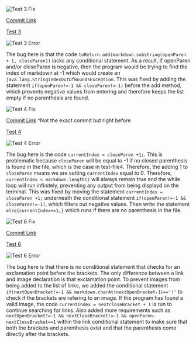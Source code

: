 

![Test 3 Fix](https://i.gyazo.com/968b35c6612e1f296fe7d90f42ea79c4.png)

[Commit Link](https://github.com/sidnair01/markdown-parse/commit/147986a3e3ee678e93a530095fed9f7140c06b4a)

[Test 3](https://sidnair01.github.io/markdown-parse/test-file3.html)

![Test 3 Error](https://i.gyazo.com/dc125cfebfee4fd08a7c38e0c47973ac.png)

The bug here is that the code ```toReturn.add(markdown.substring(openParen + 1, closeParen))``` lacks any conditional statement. As a result, if openParen and/or closeParen is negative, then the program would be trying to find the index of markdown at -1 which would create an ```java.lang.StringIndexOutOfBoundsException```. This was fixed by adding the statement ```if(openParen!=-1 && closeParen!=-1)``` before the add method, which prevents negative values from entering and therefore keeps the list empty if no parenthesis are found.



![Test 4 Fix](https://i.gyazo.com/e7e4b34d15873eea5421cf35ca08c1f5.png)

[Commit Link](https://github.com/sidnair01/markdown-parse/commit/559ea537034629fc4f4260a6340c919cd925551b)
^Not the exact commit but right before

[Test 4](https://sidnair01.github.io/markdown-parse/test-file4.html)

![Test 4 Error](https://i.gyazo.com/43e8434c972415d8ae6712fb1302b082.png)

The bug here is the code ```currentIndex = closeParen +1;```. This is problematic because ```closeParen``` will be equal to -1 if no closed parenthesis is found in the file, which is the case in test-file4. Therefore, the adding 1 to ```closeParen``` means we are setting ```currentIndex``` equal to 0. Therefore, ```currentIndex < markdown.length()``` will always remain true and the while loop will run infinitely, preventing any output from being displayd on the terminal. This was fixed by moving the statement ```currentIndex = closeParen +1;``` underneath the conditional statement ```if(openParen!=-1 && closeParen!=-1)```, which filters out negative values. Then write the statement ```else{currentIndex+=1;}``` which runs if there are no parenthesis in the file.



![Test 6 Fix](https://i.gyazo.com/1ac365d4b6cc5baebfa4863dd3d647d0.png)

[Commit Link](https://github.com/sidnair01/markdown-parse/commit/8624b3128767922b0e65ccc5724bb4107ba01a69)


[Test 6](https://sidnair01.github.io/markdown-parse/test-file6.html)

![Test 6 Error](https://i.gyazo.com/8dfa504f45171730196e4223efaa0789.png)

The bug here is that there is no conditional statement that checks for an exclamation point before the brackets. The only difference between a link and image declaration is that exclamation point. To prevent images from being added to the list of links, we added the conditional statement ```if(nextOpenBracket!=-1 && markdown.charAt(nextOpenBracket-1)=='!'``` to check if the brackets are refering to an image. If the program has found a valid image, the code ```currentIndex = nextcloseBracket + 1``` is run to continue searching for links. Also added more requirements such as ```nextOpenBracket!=-1 && nextCloseBracket!=-1 && openParen-nextCloseBracket==1``` within the link conditional statement to make sure that both the brackets and parenthesis exist and that the parenthesis come directly after the brackets.
